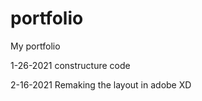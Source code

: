 # portfolio
My portfolio


1-26-2021  constructure code



2-16-2021 Remaking the layout in adobe XD